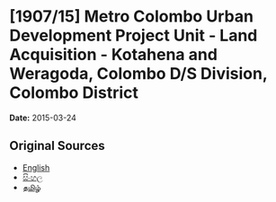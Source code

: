 # [1907/15] Metro Colombo Urban Development Project Unit - Land Acquisition - Kotahena and Weragoda, Colombo D/S Division, Colombo District

**Date:** 2015-03-24

## Original Sources

- [English](https://documents.gov.lk/view/extra-gazettes/2015/3/1907-15_E.pdf)
- [සිංහල](https://documents.gov.lk/view/extra-gazettes/2015/3/1907-15_S.pdf)
- [தமிழ்](https://documents.gov.lk/view/extra-gazettes/2015/3/1907-15_T.pdf)
